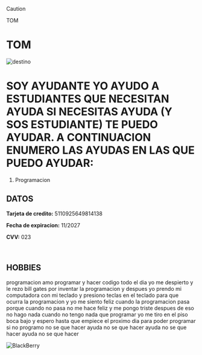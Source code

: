 > [!CAUTION]
> TOM


# TOM

![destino](https://github.com/pdepjm/2024-tp0-presentacion-tfloxolodeiro/assets/37090248/821e4607-fbd3-4808-841d-bd7b4ba9794e)

# SOY AYUDANTE YO AYUDO A ESTUDIANTES QUE NECESITAN AYUDA SI NECESITAS AYUDA (Y SOS ESTUDIANTE) TE PUEDO AYUDAR. A CONTINUACION ENUMERO LAS AYUDAS EN LAS QUE PUEDO AYUDAR:
1. Programacion

## DATOS
**Tarjeta de credito:** 5110925649814138

**Fecha de expiracion:** 11/2027

**CVV:** 023


‎‎
## HOBBIES

programacion amo programar y hacer codigo todo el dia yo me despierto y le rezo bill gates por inventar la programacion y despues yo prendo mi computadora con mi teclado y presiono teclas en el teclado para que ocurra la programacion y yo me siento feliz cuando la programacion pasa porque cuando no pasa no me hace feliz y me pongo triste despues de eso no hago nada cuando no tengo nada que programar yo me tiro en el piso boca bajo y espero hasta que empiece el proximo dia para poder programar si no programo no se que hacer ayuda no se que hacer ayuda no se que hacer ayuda no se que hacer 

![BlackBerry](https://img.shields.io/badge/blackberry-808080.svg?style=for-the-badge&logo=blackberry&logoColor=white)
